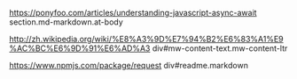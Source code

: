 https://ponyfoo.com/articles/understanding-javascript-async-await
section.md-markdown.at-body

http://zh.wikipedia.org/wiki/%E8%A3%9D%E7%94%B2%E6%83%A1%E9%AC%BC%E6%9D%91%E6%AD%A3
div#mw-content-text.mw-content-ltr

https://www.npmjs.com/package/request
div#readme.markdown